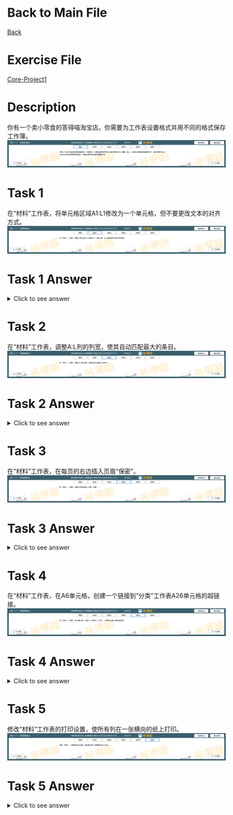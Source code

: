 # Back to Main File
[Back](../README.md)

# Exercise File
[Core-Project1](MOS-Excel2016-Core-Project1.xlsx)

# Description
你有一个卖小零食的答得喵淘宝店。你需要为工作表设置格式并用不同的格式保存工作簿。
![Description](Task/desc.png)
# Task 1
在“材料”工作表，将单元格区域A1:L1修改为一个单元格，但不要更改文本的对齐方式。
![Task1](Task/Task1.png)
# Task 1 Answer
<details>
  <summary>Click to see answer</summary>

![Task1_Answer](Excel2016-Core-Project1-Answer/P1-T1.gif)
</details>

# Task 2
在“材料”工作表，调整A:L列的列宽，使其自动匹配最大的条目。
![Task2](Task/Task2.png)
# Task 2 Answer
<details>
  <summary>Click to see answer</summary>

![Task2_Answer](Excel2016-Core-Project1-Answer/P1-T2.gif)
</details>

# Task 3
在“材料”工作表，在每页的右边插入页眉“保密”。
![Task3](Task/Task3.png)
# Task 3 Answer
<details>
  <summary>Click to see answer</summary>

![Task3_Answer](Excel2016-Core-Project1-Answer/P1-T3.gif)
</details>


# Task 4
在“材料”工作表，在A6单元格，创建一个链接到“分类”工作表A26单元格的超链接。
![Task4](Task/Task4.png)
# Task 4 Answer
<details>
  <summary>Click to see answer</summary>

![Task4_Answer](Excel2016-Core-Project1-Answer/P1-T4.gif)
</details>

# Task 5
修改“材料”工作表的打印设置，使所有列在一张横向的纸上打印。
![Task5](Task/Task5.png)
# Task 5 Answer
<details>
  <summary>Click to see answer</summary>

![Task5_Answer](Excel2016-Core-Project1-Answer/P1-T5.gif)
</details>